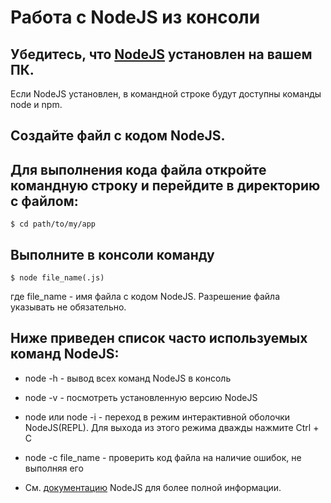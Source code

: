 # Работа с NodeJS из консоли 

## Убедитесь, что [NodeJS](https://nodejs.org/en/download/) установлен на вашем ПК. 
Если NodeJS установлен, в командной строке будут доступны команды node и npm. 

## Создайте файл с кодом NodeJS. 

## Для выполнения кода файла откройте командную строку и перейдите в директорию с файлом: 
```
$ cd path/to/my/app
``` 
## Выполните в консоли команду 
```
$ node file_name(.js)
```
где file_name - имя файла с кодом NodeJS. 
Разрешение файла указывать не обязательно. 

## Ниже приведен список часто используемых команд NodeJS: 

* node -h - вывод всех команд NodeJS в консоль
* node -v - посмотреть установленную версию NodeJS

* node или node -i - переход в режим интерактивной оболочки NodeJS(REPL). Для выхода из этого режима дважды нажмите Ctrl + C 
* node -c file_name - проверить код файла на наличие ошибок, не выполняя его 


* См. [документацию](https://nodejs.org/dist/latest-v6.x/docs/api/cli.html#cli_p_print_script) NodeJS для более полной информации. 